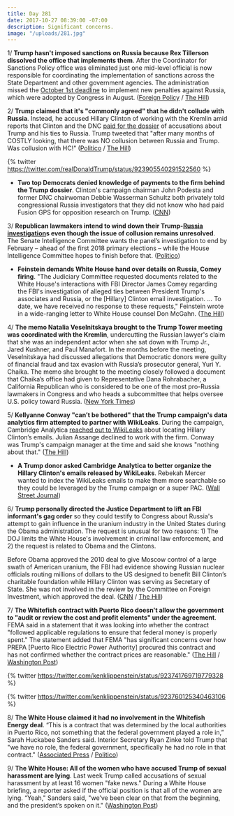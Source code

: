 ```yaml
---
title: Day 281
date: 2017-10-27 08:39:00 -07:00
description: Significant concerns.
image: "/uploads/281.jpg"
---
```


1/ **Trump hasn't imposed sanctions on Russia because Rex Tillerson dissolved the office that implements them**. After the Coordinator for Sanctions Policy office was eliminated just one mid-level official is now responsible for coordinating the implementation of sanctions across the State Department and other government agencies. The administration missed the [October 1st deadline](https://whatthefuckjusthappenedtoday.com/2017/10/26/day-280/#6-its-been-more-than-three-weeks-sin) to implement new penalties against Russia, which were adopted by Congress in August. ([Foreign Policy](http://foreignpolicy.com/2017/10/26/state-department-scraps-sanctions-office/) / [The Hill](http://thehill.com/policy/international/357445-tillerson-eliminates-key-state-department-sanctions-office-report))

2/ **Trump claimed that it's "commonly agreed" that he didn't collude with Russia**. Instead, he accused Hillary Clinton of working with the Kremlin amid reports that Clinton and the DNC [paid for the dossier](https://whatthefuckjusthappenedtoday.com/2017/10/24/day-278/#1-the-clinton-campaign-and-the-dnc-h) of accusations about Trump and his ties to Russia. Trump tweeted that "after many months of COSTLY looking, that there was NO collusion between Russia and Trump. Was collusion with HC!" ([Politico](https://www.politico.com/story/2017/10/27/trump-russia-investigations-collusion-244238) / [The Hill](http://thehill.com/homenews/administration/357490-trump-claims-its-commonly-agreed-he-didnt-collude-with-russia))

{% twitter https://twitter.com/realDonaldTrump/status/923905540291522560 %}

* **Two top Democrats denied knowledge of payments to the firm behind the Trump dossier**. Clinton's campaign chairman John Podesta and former DNC chairwoman Debbie Wasserman Schultz both privately told congressional Russia investigators that they did not know who had paid Fusion GPS for opposition research on Trump. ([CNN](http://www.cnn.com/2017/10/26/politics/john-podesta-debbie-wasserman-schultz-trump-dossier/index.html))

3/ **Republican lawmakers intend to wind down their Trump-<a href="{{ site.baseurl }}/trump-russia-investigation/">Russia investigation</a>s even though the issue of collusion remains unresolved**. The Senate Intelligence Committee wants the panel’s investigation to end by February – ahead of the first 2018 primary elections – while the House Intelligence Committee hopes to finish before that. ([Politico](https://www.politico.com/story/2017/10/27/gop-russia-probes-trump-244217))

* **Feinstein demands White House hand over details on Russia, Comey firing**. "The Judiciary Committee requested documents related to the White House's interactions with FBI Director James Comey regarding the FBI's investigation of alleged ties between President Trump's associates and Russia, or the \[Hillary\] Clinton email investigation. ... To date, we have received no response to these requests," Feinstein wrote in a wide-ranging letter to White House counsel Don McGahn. ([The Hill](http://thehill.com/blogs/floor-action/senate/357547-feinstein-demands-white-house-hand-over-details-on-russia-comey))

4/ **The memo Natalia Veselnitskaya brought to the Trump Tower meeting was coordinated with the Kremlin**, undercutting the Russian lawyer's claim that she was an independent actor when she sat down with Trump Jr., Jared Kushner, and Paul Manafort. In the months before the meeting, Veselnitskaya had discussed allegations that Democratic donors were guilty of financial fraud and tax evasion with Russia’s prosecutor general, Yuri Y. Chaika. The memo she brought to the meeting closely followed a document that Chaika’s office had given to Representative Dana Rohrabacher, a California Republican who is considered to be one of the most pro-Russia lawmakers in Congress and who heads a subcommittee that helps oversee U.S. policy toward Russia. ([New York Times](https://www.nytimes.com/2017/10/27/us/politics/trump-tower-veselnitskaya-russia.html))

5/ **Kellyanne Conway "can’t be bothered" that the Trump campaign's data analytics firm attempted to partner with WikiLeaks**. During the campaign, Cambridge Analytica [reached out to WikiLeaks](https://whatthefuckjusthappenedtoday.com/2017/10/25/day-279/#6-the-head-of-cambridge-analytica-tr) about locating Hillary Clinton’s emails. Julian Assange declined to work with the firm. Conway was Trump's campaign manager at the time and said she knows "nothing about that." ([The Hill](http://thehill.com/blogs/blog-briefing-room/news/357494-conway-cant-be-bothered-with-trump-campaign-data-firms-wikileaks-connection))

* **A Trump donor asked Cambridge Analytica to better organize the Hillary Clinton's emails released by WikiLeaks**. Rebekah Mercer wanted to index the WikiLeaks emails to make them more searchable so they could be leveraged by the Trump campaign or a super PAC. ([Wall Street Journal](https://www.wsj.com/articles/trump-donor-asked-data-firm-if-it-could-better-organize-hacked-emails-1509133587))

6/ **Trump personally directed the Justice Department to lift an FBI informant's gag order** so they could testify to Congress about Russia's attempt to gain influence in the uranium industry in the United States during the Obama administration. The request is unusual for two reasons: 1) The DOJ limits the White House's involvement in criminal law enforcement, and 2) the request is related to Obama and the Clintons. 

Before Obama approved the 2010 deal to give Moscow control of a large swath of American uranium, the FBI had evidence showing Russian nuclear officials routing millions of dollars to the US designed to benefit Bill Clinton’s charitable foundation while Hillary Clinton was serving as Secretary of State. She was not involved in the review by the Committee on Foreign Investment, which approved the deal. ([CNN](http://www.cnn.com/2017/10/27/politics/kellyanne-conway-donald-trump-cnntv/) / [The Hill](http://thehill.com/policy/national-security/355749-fbi-uncovered-russian-bribery-plot-before-obama-administration))

7/ **The Whitefish contract with Puerto Rico doesn't allow the government to "audit or review the cost and profit elements" under the agreement**. FEMA said in a statement that it was looking into whether the contract "followed applicable regulations to ensure that federal money is properly spent." The statement added that FEMA "has significant concerns over how PREPA \[Puerto Rico Electric Power Authority\] procured this contract and has not confirmed whether the contract prices are reasonable." ([The Hill](http://thehill.com/homenews/administration/357473-whitefish-energy-contract-bars-government-from-auditing-deal) / [Washington Post](https://www.washingtonpost.com/investigations/congressional-committee-asks-for-records-of-whitefish-energy-deal/2017/10/26/327ba64e-ba9b-11e7-be94-fabb0f1e9ffb_story.html))

{% twitter https://twitter.com/kenklippenstein/status/923741769719779328 %}

{% twitter https://twitter.com/kenklippenstein/status/923760125340463106 %}

8/ **The White House claimed it had no involvement in the Whitefish Energy deal**. “This is a contract that was determined by the local authorities in Puerto Rico, not something that the federal government played a role in,” Sarah Huckabee Sanders said. Interior Secretary Ryan Zinke told Trump that "we have no role, the federal government, specifically he had no role in that contract." ([Associated Press](https://www.apnews.com/dd41788dcc594b6d9a91de45c44f091e) / [Politico](https://www.politico.com/story/2017/10/27/white-house-denies-role-whitefish-contract-244252))

9/ **The White House: All of the women who have accused Trump of sexual harassment are lying**. Last week Trump called accusations of sexual harassment by at least 16 women "fake news." During a White House briefing, a reporter asked if the official position is that all of the women are lying.  “Yeah," Sanders said, "we’ve been clear on that from the beginning, and the president’s spoken on it." ([Washington Post](https://www.washingtonpost.com/news/post-politics/wp/2017/10/27/all-of-the-women-who-have-accused-trump-of-sexual-harassment-are-lying-the-white-house-says/))